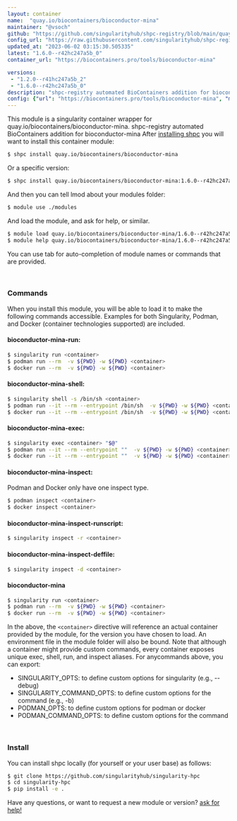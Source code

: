 ```yaml
---
layout: container
name:  "quay.io/biocontainers/bioconductor-mina"
maintainer: "@vsoch"
github: "https://github.com/singularityhub/shpc-registry/blob/main/quay.io/biocontainers/bioconductor-mina/container.yaml"
config_url: "https://raw.githubusercontent.com/singularityhub/shpc-registry/main/quay.io/biocontainers/bioconductor-mina/container.yaml"
updated_at: "2023-06-02 03:15:30.505335"
latest: "1.6.0--r42hc247a5b_0"
container_url: "https://biocontainers.pro/tools/bioconductor-mina"

versions:
 - "1.2.0--r41hc247a5b_2"
 - "1.6.0--r42hc247a5b_0"
description: "shpc-registry automated BioContainers addition for bioconductor-mina"
config: {"url": "https://biocontainers.pro/tools/bioconductor-mina", "maintainer": "@vsoch", "description": "shpc-registry automated BioContainers addition for bioconductor-mina", "latest": {"1.6.0--r42hc247a5b_0": "sha256:f9bd85c2ade4ad1c2f5883528e31898053194fad1f91c7d12f0d6e0a4b8deb3c"}, "tags": {"1.2.0--r41hc247a5b_2": "sha256:a1f5d5bc1d4201740e3f73aa86767f1e81e11ae5afec1f0cd528a8981fd72ff8", "1.6.0--r42hc247a5b_0": "sha256:f9bd85c2ade4ad1c2f5883528e31898053194fad1f91c7d12f0d6e0a4b8deb3c"}, "docker": "quay.io/biocontainers/bioconductor-mina"}
---
```


This module is a singularity container wrapper for quay.io/biocontainers/bioconductor-mina.
shpc-registry automated BioContainers addition for bioconductor-mina
After [installing shpc](#install) you will want to install this container module:


```bash
$ shpc install quay.io/biocontainers/bioconductor-mina
```

Or a specific version:

```bash
$ shpc install quay.io/biocontainers/bioconductor-mina:1.6.0--r42hc247a5b_0
```

And then you can tell lmod about your modules folder:

```bash
$ module use ./modules
```

And load the module, and ask for help, or similar.

```bash
$ module load quay.io/biocontainers/bioconductor-mina/1.6.0--r42hc247a5b_0
$ module help quay.io/biocontainers/bioconductor-mina/1.6.0--r42hc247a5b_0
```

You can use tab for auto-completion of module names or commands that are provided.

<br>

### Commands

When you install this module, you will be able to load it to make the following commands accessible.
Examples for both Singularity, Podman, and Docker (container technologies supported) are included.

#### bioconductor-mina-run:

```bash
$ singularity run <container>
$ podman run --rm  -v ${PWD} -w ${PWD} <container>
$ docker run --rm  -v ${PWD} -w ${PWD} <container>
```

#### bioconductor-mina-shell:

```bash
$ singularity shell -s /bin/sh <container>
$ podman run --it --rm --entrypoint /bin/sh  -v ${PWD} -w ${PWD} <container>
$ docker run --it --rm --entrypoint /bin/sh  -v ${PWD} -w ${PWD} <container>
```

#### bioconductor-mina-exec:

```bash
$ singularity exec <container> "$@"
$ podman run --it --rm --entrypoint ""  -v ${PWD} -w ${PWD} <container> "$@"
$ docker run --it --rm --entrypoint ""  -v ${PWD} -w ${PWD} <container> "$@"
```

#### bioconductor-mina-inspect:

Podman and Docker only have one inspect type.

```bash
$ podman inspect <container>
$ docker inspect <container>
```

#### bioconductor-mina-inspect-runscript:

```bash
$ singularity inspect -r <container>
```

#### bioconductor-mina-inspect-deffile:

```bash
$ singularity inspect -d <container>
```



#### bioconductor-mina

```bash
$ singularity run <container>
$ podman run --rm  -v ${PWD} -w ${PWD} <container>
$ docker run --rm  -v ${PWD} -w ${PWD} <container>
```


In the above, the `<container>` directive will reference an actual container provided
by the module, for the version you have chosen to load. An environment file in the
module folder will also be bound. Note that although a container
might provide custom commands, every container exposes unique exec, shell, run, and
inspect aliases. For anycommands above, you can export:

 - SINGULARITY_OPTS: to define custom options for singularity (e.g., --debug)
 - SINGULARITY_COMMAND_OPTS: to define custom options for the command (e.g., -b)
 - PODMAN_OPTS: to define custom options for podman or docker
 - PODMAN_COMMAND_OPTS: to define custom options for the command

<br>

### Install

You can install shpc locally (for yourself or your user base) as follows:

```bash
$ git clone https://github.com/singularityhub/singularity-hpc
$ cd singularity-hpc
$ pip install -e .
```

Have any questions, or want to request a new module or version? [ask for help!](https://github.com/singularityhub/singularity-hpc/issues)